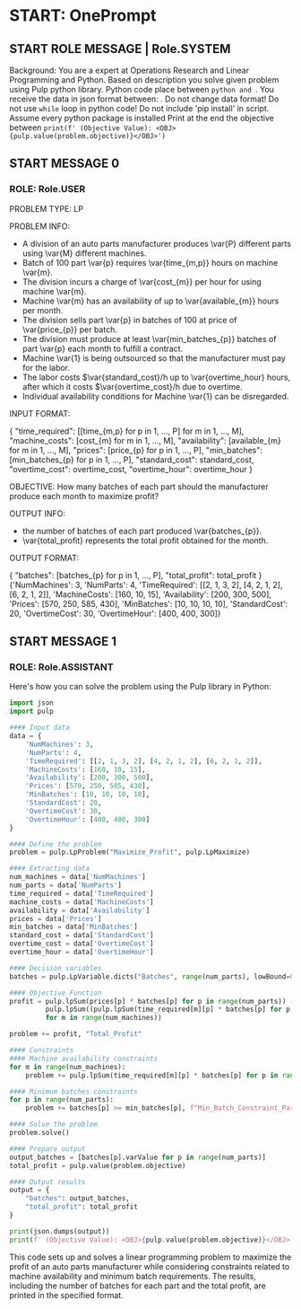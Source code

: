 # START: OnePrompt 
## START ROLE MESSAGE | Role.SYSTEM 
Background: You are a expert at Operations Research and Linear Programming and Python. Based on description you solve given problem using Pulp python library. Python code place between ```python and ```. You receive the data in json format between: <DATA></DATA>. Do not change data format! Do not use `while` loop in python code! Do not include 'pip install' in script. Assume every python package is installed Print at the end the objective between <OBJ></OBJ> `print(f' (Objective Value): <OBJ>{pulp.value(problem.objective)}</OBJ>')`  
## START MESSAGE 0 
### ROLE: Role.USER
<DESCRIPTION>
PROBLEM TYPE: LP

PROBLEM INFO:

- A division of an auto parts manufacturer produces \var{P} different parts using \var{M} different machines.
- Batch of 100 part \var{p} requires \var{time_{m,p}} hours on machine \var{m}.
- The division incurs a charge of \var{cost_{m}} per hour for using machine \var{m}.
- Machine \var{m} has an availability of up to \var{available_{m}} hours per month.
- The division sells part \var{p} in batches of 100 at price of \var{price_{p}} per batch.
- The division must produce at least \var{min_batches_{p}} batches of part \var{p} each month to fulfill a contract.
- Machine \var{1} is being outsourced so that the manufacturer must pay for the labor.
- The labor costs $\var{standard_cost}/h up to \var{overtime_hour} hours, after which it costs $\var{overtime_cost}/h due to overtime.
- Individual availability conditions for Machine \var{1} can be disregarded.

INPUT FORMAT: 

{
    "time_required": [[time_{m,p} for p in 1, ..., P] for m in 1, ..., M],
    "machine_costs": [cost_{m} for m in 1, ..., M],
    "availability": [available_{m} for m in 1, ..., M],
    "prices": [price_{p} for p in 1, ..., P],
    "min_batches": [min_batches_{p} for p in 1, ..., P],
    "standard_cost": standard_cost,
    "overtime_cost": overtime_cost,
    "overtime_hour": overtime_hour
}

OBJECTIVE: How many batches of each part should the manufacturer produce each month to maximize profit?

OUTPUT INFO:

- the number of batches of each part produced \var{batches_{p}}.
- \var{total_profit} represents the total profit obtained for the month.

OUTPUT FORMAT:

{
    "batches": [batches_{p} for p in 1, ..., P],
    "total_profit": total_profit
}
</DESCRIPTION>
<DATA>
{'NumMachines': 3, 'NumParts': 4, 'TimeRequired': [[2, 1, 3, 2], [4, 2, 1, 2], [6, 2, 1, 2]], 'MachineCosts': [160, 10, 15], 'Availability': [200, 300, 500], 'Prices': [570, 250, 585, 430], 'MinBatches': [10, 10, 10, 10], 'StandardCost': 20, 'OvertimeCost': 30, 'OvertimeHour': [400, 400, 300]}</DATA>


## START MESSAGE 1 
### ROLE: Role.ASSISTANT
Here's how you can solve the problem using the Pulp library in Python:

```python
import json
import pulp

#### Input data
data = {
    'NumMachines': 3,
    'NumParts': 4,
    'TimeRequired': [[2, 1, 3, 2], [4, 2, 1, 2], [6, 2, 1, 2]],
    'MachineCosts': [160, 10, 15],
    'Availability': [200, 300, 500],
    'Prices': [570, 250, 585, 430],
    'MinBatches': [10, 10, 10, 10],
    'StandardCost': 20,
    'OvertimeCost': 30,
    'OvertimeHour': [400, 400, 300]
}

#### Define the problem
problem = pulp.LpProblem("Maximize_Profit", pulp.LpMaximize)

#### Extracting data
num_machines = data['NumMachines']
num_parts = data['NumParts']
time_required = data['TimeRequired']
machine_costs = data['MachineCosts']
availability = data['Availability']
prices = data['Prices']
min_batches = data['MinBatches']
standard_cost = data['StandardCost']
overtime_cost = data['OvertimeCost']
overtime_hour = data['OvertimeHour']

#### Decision variables
batches = pulp.LpVariable.dicts("Batches", range(num_parts), lowBound=0, cat='Integer')

#### Objective Function
profit = pulp.lpSum(prices[p] * batches[p] for p in range(num_parts)) - \
         pulp.lpSum((pulp.lpSum(time_required[m][p] * batches[p] for p in range(num_parts)) * machine_costs[m] / 100) \
         for m in range(num_machines))

problem += profit, "Total_Profit"

#### Constraints
#### Machine availability constraints
for m in range(num_machines):
    problem += pulp.lpSum(time_required[m][p] * batches[p] for p in range(num_parts)) <= availability[m], f"Availability_Constraint_Machine_{m + 1}"

#### Minimum batches constraints
for p in range(num_parts):
    problem += batches[p] >= min_batches[p], f"Min_Batch_Constraint_Part_{p + 1}"

#### Solve the problem
problem.solve()

#### Prepare output
output_batches = [batches[p].varValue for p in range(num_parts)]
total_profit = pulp.value(problem.objective)

#### Output results
output = {
    "batches": output_batches,
    "total_profit": total_profit
}

print(json.dumps(output))
print(f' (Objective Value): <OBJ>{pulp.value(problem.objective)}</OBJ>')
```

This code sets up and solves a linear programming problem to maximize the profit of an auto parts manufacturer while considering constraints related to machine availability and minimum batch requirements. The results, including the number of batches for each part and the total profit, are printed in the specified format.

